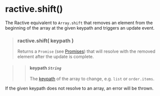 # ractive.shift()

The Ractive equivalent to ```Array.shift``` that removes an element from the beginning of the array at the given keypath and triggers an update event.

> ### ractive.shift( keypath )
> Returns a `Promise` (see [Promises](Promises.md)) that will resolve with the removed element after the update is complete.

> > #### **keypath** *`String`*
> > The [keypath](keypaths.md) of the array to change, e.g. `list` or `order.items`.

If the given keypath does not resolve to an array, an error will be thrown.

